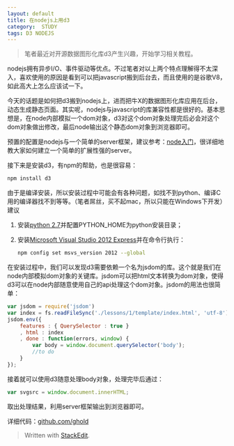 ```yaml
---
layout: default
title: 在nodejs上用d3
category:  STUDY
tags: D3 NODEJS
---
```


>笔者最近对开源数据图形化库d3产生兴趣，开始学习相关教程。

nodejs拥有异步I/O、事件驱动等优点。不过笔者对以上两个特点理解得不太深入，喜欢使用的原因是看到可以把javascript搬到后台去，而且使用的是谷歌V8，如此高大上怎么应该试一下。

今天的话题是如何把d3搬到nodejs上，进而把牛X的数据图形化库应用在后台，动态生成静态页面。其实呢，nodejs与javascript的库兼容性都是很好的。基本思想是，在node内部模拟一个dom对象，d3对这个dom对象处理完后必会对这个dom对象做出修改，最后node输出这个静态dom对象到浏览器即可。

<!-- excerpt -->

预置的配置是nodejs与一个简单的server框架，建议参考：[node入门](http://www.nodebeginner.org/index-zh-cn.html)，很详细地教大家如何建立一个简单的扩展性强的server。

接下来是安装d3，有npm的帮助，也是很容易：

```Bash
npm install d3
```

由于是编译安装，所以安装过程中可能会有各种问题，如找不到python、编译C用的编译器找不到等等。（笔者屌丝，买不起mac，所以只能在Windows下开发）建议

1. 安装[python 2.7](https://www.python.org/downloads/)并配置PYTHON_HOME为python安装目录；
2. 安装[Microsoft Visual Studio 2012 Express](http://www.microsoft.com/zh-cn/download/details.aspx?id=34673)并在命令行执行：

    ```Bash
    npm config set msvs_version 2012 --global
    ```

在安装过程中，我们可以发现d3需要依赖一个名为jsdom的库。这个就是我们在node内部模拟dom对象的关键库。jsdom可以把html文本转换为dom对象，使得d3可以在node内部随意使用自己的api处理这个dom对象。jsdom的用法也很简单：

```javascript
var jsdom = require('jsdom')
var index = fs.readFileSync('./lessons/1/template/index.html', 'utf-8');
jsdom.env({
    features : { QuerySelector : true }
	, html : index
	, done : function(errors, window) {
	    var body = window.document.querySelector('body');
		//to do
	}
});
```

接着就可以使用d3随意处理body对象，处理完毕后通过：

```javascript
var svgsrc = window.document.innerHTML;
```

取出处理结果，利用server框架输出到浏览器即可。

详细代码：[github.com/ghold](https://github.com/ghold/D3Study/blob/master/lessons/1/requestHandlers.js)




> Written with [StackEdit](https://stackedit.io/).